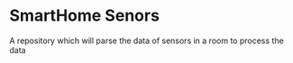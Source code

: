 # SmartHome Senors
 A repository which will parse the data of sensors in a room to process the data
